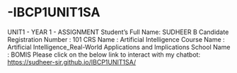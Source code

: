 # -IBCP1UNIT1SA
UNIT1 - YEAR 1 - ASSIGNMENT
Student’s Full Name: SUDHEER B
Candidate Registration Number : 101
CRS Name : Artificial Intelligence
Course Name : Artificial Intelligence_Real-World Applications and Implications
School Name : BOMIS
Please click on the below link to interact with my chatbot:
https://sudheer-sir.github.io/IBCP1UNIT1SA/

